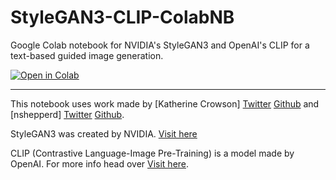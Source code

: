 # StyleGAN3-CLIP-ColabNB
Google Colab notebook for NVIDIA's StyleGAN3 and OpenAI's CLIP for a text-based guided image generation.

<a href="https://colab.research.google.com/github/justinjohn0306/StyleGAN3-CLIP-ColabNB/blob/main/StyleGAN3%2BCLIP.ipynb">
<img src="https://colab.research.google.com/assets/colab-badge.svg"
     alt="Open in Colab"
/>
</a>

---

This notebook uses work made by [Katherine Crowson] [Twitter](https://twitter.com/RiversHaveWings) [Github](https://github.com/crowsonkb) and [nshepperd] [Twitter](https://twitter.com/nshepperd1) [Github](https://github.com/nshepperd).

StyleGAN3 was created by NVIDIA. [Visit here](https://github.com/NVlabs/stylegan3)

CLIP (Contrastive Language-Image Pre-Training) is a model made by OpenAI. For more info head over [Visit here](https://github.com/openai/CLIP).
